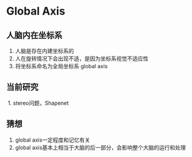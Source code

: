 # Global Axis


## 人脑内在坐标系

  1. 人脑是存在内建坐标系的
  2. 人在旋转情况下会出现不适，是因为坐标系视觉不适应性
  3. 将坐标系命名为全局坐标系 global axis
  
## 当前研究

  1. stereo问题，Shapenet
  
## 猜想

  1. global axis一定程度和记忆有关
  2. global axis基本上相当于大脑的后一部分，会影响整个大脑的运行和处理
 
